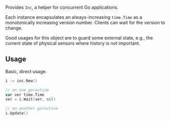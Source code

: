 Provides `Inc`, a helper for concurrent Go applications.

Each instance encapsulates an always-increasing `time.Time` as a monotonically increasing version number.
Clients can wait for the version to change.

Good usages for this object are to guard some external state, e.g., the current state of physical sensors where history is not important.

## Usage

Basic, direct usage.

```go
i := inc.New()

// on one goroutine
var ver time.Time
ver = i.Wait(ver, nil)

// on another goroutine
i.Update()
```
